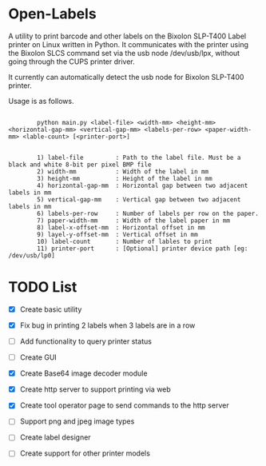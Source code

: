 # Open-Labels
A utility to print barcode and other labels on the Bixolon SLP-T400 Label printer on Linux written in Python. It communicates with the printer using the Bixolon SLCS command set via the usb node /dev/usb/lpx, without going through the CUPS printer driver.

It currently can automatically detect the usb node for Bixolon SLP-T400 printer. 

Usage is as follows.

```

        python main.py <label-file> <width-mm> <height-mm> <horizontal-gap-mm> <vertical-gap-mm> <labels-per-row> <paper-width-mm> <lable-count> [<printer-port>]
```

```
        
        1) label-file         : Path to the label file. Must be a black and white 8-bit per pixel BMP file
        2) width-mm           : Width of the label in mm
        3) height-mm          : Height of the label in mm
        4) horizontal-gap-mm  : Horizontal gap between two adjacent labels in mm
        5) vertical-gap-mm    : Vertical gap between two adjacent labels in mm
        6) labels-per-row     : Number of labels per row on the paper.
        7) paper-width-mm     : Width of the label paper in mm
        8) label-x-offset-mm  : Horizontal offset in mm
        9) layel-y-offset-mm  : Vertical offset in mm
        10) label-count       : Number of lables to print
        11) printer-port      : [Optional] printer device path [eg: /dev/usb/lp0]
```

# TODO List

 - [x] Create basic utility
 - [x] Fix bug in printing 2 labels when 3 labels are in a row
 - [ ] Add functionality to query printer status
 - [ ] Create GUI 
 - [x] Create Base64 image decoder module
 - [x] Create http server to support printing via web
 - [x] Create tool operator page to send commands to the http server
 - [ ] Support png and jpeg image types
 - [ ] Create label designer
 - [ ] Create support for other printer models

 